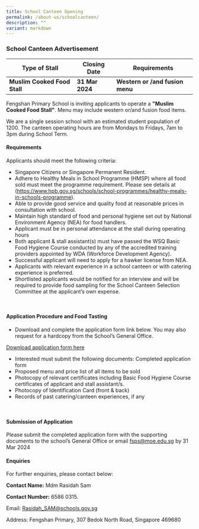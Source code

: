 ```yaml
---
title: School Canteen Opening
permalink: /about-us/schoolcanteen/
description: ""
variant: markdown
---
```

### School Canteen Advertisement

| Type of Stall | Closing Date | Requirements |
| -------- | -------- | -------- |
| **Muslim Cooked Food Stall**|**31 Mar 2024** | **Western or /and fusion menu** | 

Fengshan Primary School is inviting applicants to operate a **"Muslim Cooked Food Stall"**. Menu may include western or/and fusion food items. 

We are a single session school with an estimated student population of 1200. The canteen operating hours are from Mondays to Fridays, 7am to 3pm during School Term. 


#### Requirements
Applicants should meet the following criteria: 

* Singapore Citizens or Singapore Permanent Resident.
* Adhere to Healthy Meals in School Programme (HMSP) where all food sold must meet the programme requirement. Please see details at (https://www.hpb.gov.sg/schools/school-programmes/healthy-meals-in-schools-programme).
* Able to provide good service and quality food at reasonable prices in consultation with school.
* Maintain high standard of food and personal hygiene set out by National Environment Agency (NEA) for food handlers.
* Applicant must be in personal attendance at the stall during operating hours
* Both applicant &amp; stall assistant(s) must have passed the WSQ Basic Food Hygiene Course conducted by any of the accredited training providers appointed by WDA (Workforce Development Agency).
* Successful applicant will need to apply for a hawker license from NEA.
* Applicants with relevant experience in a school canteen or with catering experience is preferred.
* Shortlisted applicants would be notified for an interview and will be required to provide food sampling for the School Canteen Selection Committee at the applicant’s own expense.  

<br> 

#### Application Procedure and Food Tasting

* Download and complete the application form link below. You may also request for a hardcopy from the School’s General Office. 

[Download application form here](/files/Fengshan%20Document%20Links/Canteen%20Application/application_form_for_canteen__fsps_.pdf)

* Interested must submit the following documents:
Completed application form
* Proposed menu and price list of all items to be sold
* Photocopy of relevant certificates including Basic Food Hygiene Course certificates of applicant and stall assistant/s.
* Photocopy of Identification Card (front &amp; back)
* Records of past catering/canteen experiences, if any

<br>

#### Submission of Application 

Please submit the completed application form with the supporting documents to the school’s General Office or email fsps@moe.edu.sg by 31 Mar 2024

#### Enquiries

For further enquiries, please contact below:

**Contact Name:** Mdm Rasidah Sam

**Contact Number:** 6586 0315.

Email:  Rasidah_SAM@schools.gov.sg

Address: Fengshan Primary, 307 Bedok North Road, Singapore 469680